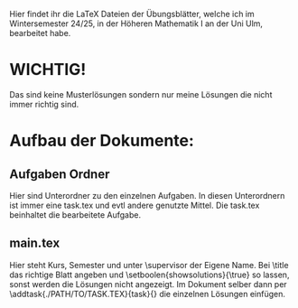 Hier findet ihr die LaTeX Dateien der Übungsblätter, welche ich im Wintersemester 24/25, in der Höheren Mathematik I an der Uni Ulm, bearbeitet habe.
# WICHTIG!
Das sind keine Musterlösungen sondern nur meine Lösungen die nicht immer richtig sind.

# Aufbau der Dokumente:
## Aufgaben Ordner
Hier sind Unterordner zu den einzelnen Aufgaben. In diesen Unterordnern ist immer eine task.tex und evtl andere genutzte Mittel. 
Die task.tex beinhaltet die bearbeitete Aufgabe.
## main.tex
Hier steht Kurs, Semester und unter \supervisor der Eigene Name. Bei \title das richtige Blatt angeben und \setboolen{showsolutions}{\true} so lassen, sonst werden die Lösungen nicht angezeigt.
Im Dokument selber dann per \addtask{./PATH/TO/TASK.TEX}{task}{} die einzelnen Lösungen einfügen.
